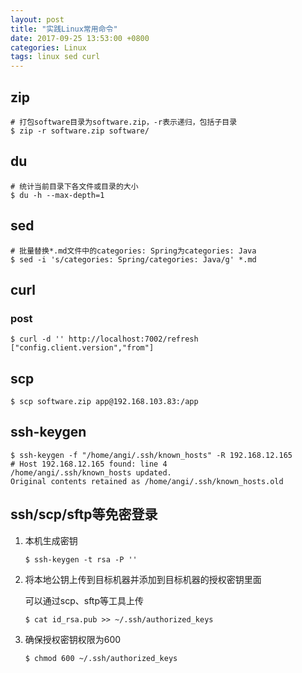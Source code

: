 ```yaml
---
layout: post
title: "实践Linux常用命令"
date: 2017-09-25 13:53:00 +0800
categories: Linux
tags: linux sed curl
---
```


## zip

```shell
# 打包software目录为software.zip，-r表示递归，包括子目录
$ zip -r software.zip software/
```

## du

```shell
# 统计当前目录下各文件或目录的大小
$ du -h --max-depth=1
```

## sed

```shell
# 批量替换*.md文件中的categories: Spring为categories: Java
$ sed -i 's/categories: Spring/categories: Java/g' *.md
```

## curl

### post

```shell
$ curl -d '' http://localhost:7002/refresh
["config.client.version","from"]
```

## scp

```shell
$ scp software.zip app@192.168.103.83:/app
```

## ssh-keygen





```shell
$ ssh-keygen -f "/home/angi/.ssh/known_hosts" -R 192.168.12.165
# Host 192.168.12.165 found: line 4
/home/angi/.ssh/known_hosts updated.
Original contents retained as /home/angi/.ssh/known_hosts.old
```



## ssh/scp/sftp等免密登录

1. 本机生成密钥

   ```shell
   $ ssh-keygen -t rsa -P ''
   ```

2. 将本地公钥上传到目标机器并添加到目标机器的授权密钥里面

   可以通过scp、sftp等工具上传

   ```shell
   $ cat id_rsa.pub >> ~/.ssh/authorized_keys
   ```

3. 确保授权密钥权限为600

   ```shell
   $ chmod 600 ~/.ssh/authorized_keys
   ```

   ​

## 